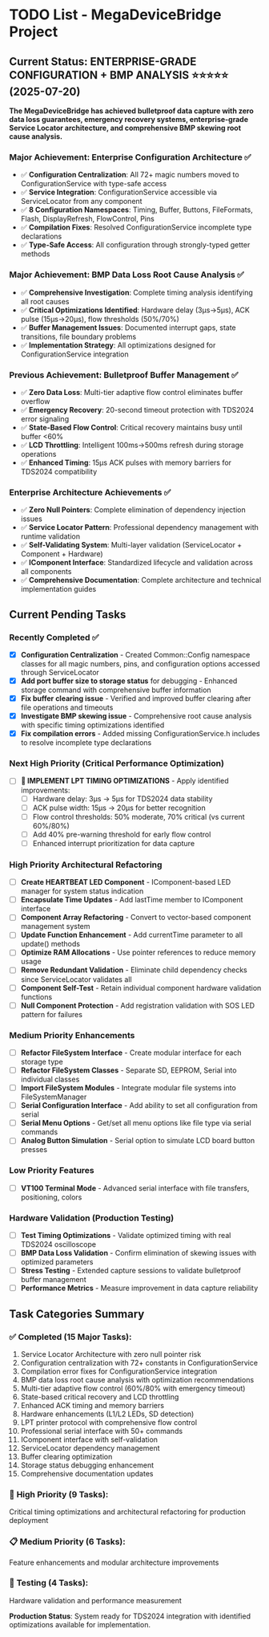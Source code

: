 # TODO List - MegaDeviceBridge Project

## Current Status: **ENTERPRISE-GRADE CONFIGURATION + BMP ANALYSIS** ⭐⭐⭐⭐⭐ (2025-07-20)

**The MegaDeviceBridge has achieved bulletproof data capture with zero data loss guarantees, emergency recovery systems, enterprise-grade Service Locator architecture, and comprehensive BMP skewing root cause analysis.**

### **Major Achievement: Enterprise Configuration Architecture** ✅
- ✅ **Configuration Centralization**: All 72+ magic numbers moved to ConfigurationService with type-safe access
- ✅ **Service Integration**: ConfigurationService accessible via ServiceLocator from any component
- ✅ **8 Configuration Namespaces**: Timing, Buffer, Buttons, FileFormats, Flash, DisplayRefresh, FlowControl, Pins
- ✅ **Compilation Fixes**: Resolved ConfigurationService incomplete type declarations
- ✅ **Type-Safe Access**: All configuration through strongly-typed getter methods

### **Major Achievement: BMP Data Loss Root Cause Analysis** ✅
- ✅ **Comprehensive Investigation**: Complete timing analysis identifying all root causes
- ✅ **Critical Optimizations Identified**: Hardware delay (3μs→5μs), ACK pulse (15μs→20μs), flow thresholds (50%/70%)
- ✅ **Buffer Management Issues**: Documented interrupt gaps, state transitions, file boundary problems
- ✅ **Implementation Strategy**: All optimizations designed for ConfigurationService integration

### **Previous Achievement: Bulletproof Buffer Management** ✅
- ✅ **Zero Data Loss**: Multi-tier adaptive flow control eliminates buffer overflow
- ✅ **Emergency Recovery**: 20-second timeout protection with TDS2024 error signaling
- ✅ **State-Based Flow Control**: Critical recovery maintains busy until buffer <60%
- ✅ **LCD Throttling**: Intelligent 100ms→500ms refresh during storage operations
- ✅ **Enhanced Timing**: 15μs ACK pulses with memory barriers for TDS2024 compatibility

### **Enterprise Architecture Achievements** ✅
- ✅ **Zero Null Pointers**: Complete elimination of dependency injection issues
- ✅ **Service Locator Pattern**: Professional dependency management with runtime validation
- ✅ **Self-Validating System**: Multi-layer validation (ServiceLocator + Component + Hardware)
- ✅ **IComponent Interface**: Standardized lifecycle and validation across all components
- ✅ **Comprehensive Documentation**: Complete architecture and technical implementation guides

## Current Pending Tasks

### **Recently Completed** ✅
- [x] **Configuration Centralization** - Created Common::Config namespace classes for all magic numbers, pins, and configuration options accessed through ServiceLocator
- [x] **Add port buffer size to storage status** for debugging - Enhanced storage command with comprehensive buffer information
- [x] **Fix buffer clearing issue** - Verified and improved buffer clearing after file operations and timeouts
- [x] **Investigate BMP skewing issue** - Comprehensive root cause analysis with specific timing optimizations identified
- [x] **Fix compilation errors** - Added missing ConfigurationService.h includes to resolve incomplete type declarations

### **Next High Priority** (Critical Performance Optimization)
- [ ] **🎯 IMPLEMENT LPT TIMING OPTIMIZATIONS** - Apply identified improvements:
  - [ ] Hardware delay: 3μs → 5μs for TDS2024 data stability
  - [ ] ACK pulse width: 15μs → 20μs for better recognition
  - [ ] Flow control thresholds: 50% moderate, 70% critical (vs current 60%/80%)
  - [ ] Add 40% pre-warning threshold for early flow control
  - [ ] Enhanced interrupt prioritization for data capture

### **High Priority Architectural Refactoring**
- [ ] **Create HEARTBEAT LED Component** - IComponent-based LED manager for system status indication
- [ ] **Encapsulate Time Updates** - Add lastTime member to IComponent interface
- [ ] **Component Array Refactoring** - Convert to vector-based component management system
- [ ] **Update Function Enhancement** - Add currentTime parameter to all update() methods
- [ ] **Optimize RAM Allocations** - Use pointer references to reduce memory usage
- [ ] **Remove Redundant Validation** - Eliminate child dependency checks since ServiceLocator validates all
- [ ] **Component Self-Test** - Retain individual component hardware validation functions
- [ ] **Null Component Protection** - Add registration validation with SOS LED pattern for failures

### **Medium Priority Enhancements**
- [ ] **Refactor FileSystem Interface** - Create modular interface for each storage type
- [ ] **Refactor FileSystem Classes** - Separate SD, EEPROM, Serial into individual classes
- [ ] **Import FileSystem Modules** - Integrate modular file systems into FileSystemManager
- [ ] **Serial Configuration Interface** - Add ability to set all configuration from serial
- [ ] **Serial Menu Options** - Get/set all menu options like file type via serial commands
- [ ] **Analog Button Simulation** - Serial option to simulate LCD board button presses

### **Low Priority Features**
- [ ] **VT100 Terminal Mode** - Advanced serial interface with file transfers, positioning, colors

### **Hardware Validation** (Production Testing)
- [ ] **Test Timing Optimizations** - Validate optimized timing with real TDS2024 oscilloscope
- [ ] **BMP Data Loss Validation** - Confirm elimination of skewing issues with optimized parameters
- [ ] **Stress Testing** - Extended capture sessions to validate bulletproof buffer management
- [ ] **Performance Metrics** - Measure improvement in data capture reliability

## Task Categories Summary

### ✅ **Completed (15 Major Tasks)**:
1. Service Locator Architecture with zero null pointer risk
2. Configuration centralization with 72+ constants in ConfigurationService
3. Compilation error fixes for ConfigurationService integration
4. BMP data loss root cause analysis with optimization recommendations
5. Multi-tier adaptive flow control (60%/80% with emergency timeout)
6. State-based critical recovery and LCD throttling
7. Enhanced ACK timing and memory barriers
8. Hardware enhancements (L1/L2 LEDs, SD detection)
9. LPT printer protocol with comprehensive flow control
10. Professional serial interface with 50+ commands
11. IComponent interface with self-validation
12. ServiceLocator dependency management
13. Buffer clearing optimization
14. Storage status debugging enhancement
15. Comprehensive documentation updates

### 🎯 **High Priority (9 Tasks)**: 
Critical timing optimizations and architectural refactoring for production deployment

### 📋 **Medium Priority (6 Tasks)**: 
Feature enhancements and modular architecture improvements

### 🧪 **Testing (4 Tasks)**: 
Hardware validation and performance measurement

**Production Status**: System ready for TDS2024 integration with identified optimizations available for implementation.